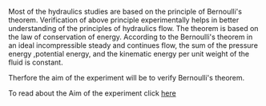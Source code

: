 Most of the hydraulics studies are based on the principle of Bernoulli's theorem. Verification of above principle experimentally helps in better understanding of the principles of hydraulics flow. The theorem is based on the law of conservation of energy. According to the Bernoulli's theorem in an ideal incompressible steady and continues flow, the sum of the pressure energy ,potential energy, and the kinematic energy per unit weight of the fluid is constant. 

Therfore the aim of the experiment will be to verify Bernoulli's theorem. 

To read about the Aim of the experiment click [here](docs/1.Bernoullis_experiment.pdf)
